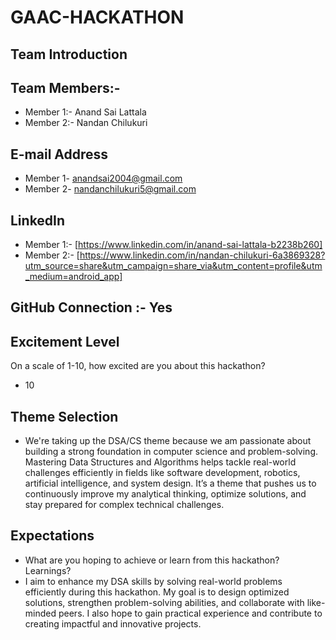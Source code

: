 # GAAC-HACKATHON
## Team Introduction
## Team Members:-
- Member 1:- Anand Sai Lattala
- Member 2:- Nandan Chilukuri
## E-mail Address 
- Member 1- anandsai2004@gmail.com 
- Member 2- nandanchilukuri5@gmail.com
## LinkedIn 
- Member 1:- [https://www.linkedin.com/in/anand-sai-lattala-b2238b260]
- Member 2:- [https://www.linkedin.com/in/nandan-chilukuri-6a3869328?utm_source=share&utm_campaign=share_via&utm_content=profile&utm_medium=android_app]
## GitHub Connection :- Yes
## Excitement Level
On a scale of 1-10, how excited are you about this hackathon?
- 10
## Theme Selection
- We're taking up the DSA/CS theme because we am passionate about building a strong foundation in computer science and problem-solving. Mastering Data Structures and Algorithms helps tackle real-world challenges efficiently in fields like software development, robotics, artificial intelligence, and system design. It’s a theme that pushes us to continuously improve my analytical thinking, optimize solutions, and stay prepared for complex technical challenges.

## Expectations 
- What are you hoping to achieve or learn from this hackathon?
Learnings?
- I aim to enhance my DSA skills by solving real-world problems efficiently during this hackathon. My goal is to design optimized solutions, strengthen problem-solving abilities, and collaborate with like-minded peers. I also hope to gain practical experience and contribute to creating impactful and innovative projects.



